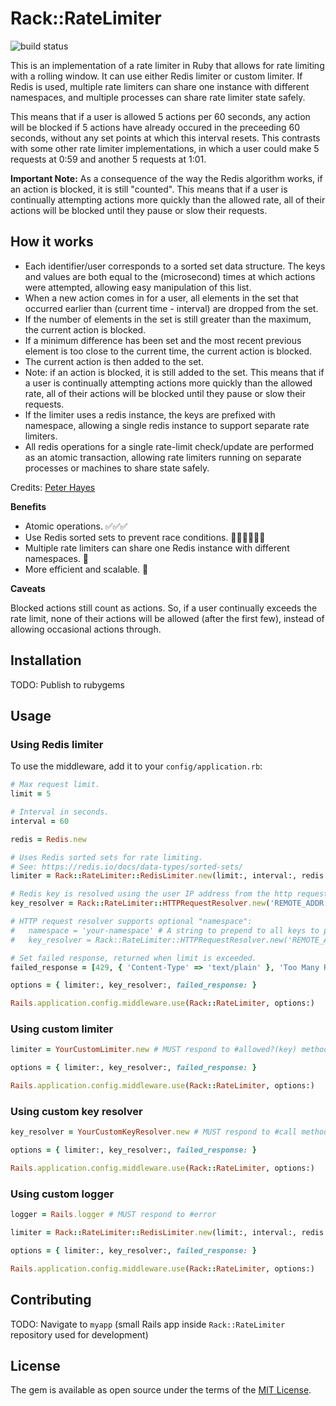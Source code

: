 # Rack::RateLimiter

![build status](https://github.com/victorhazbun/rack-rate_limiter/actions/workflows/main.yml/badge.svg)

This is an implementation of a rate limiter in Ruby that allows for rate limiting with a rolling window. It can use either Redis limiter or custom limiter. If Redis is used, multiple rate limiters can share one instance with different namespaces, and multiple processes can share rate limiter state safely.

This means that if a user is allowed 5 actions per 60 seconds, any action will be blocked if 5 actions have already occured in the preceeding 60 seconds, without any set points at which this interval resets. This contrasts with some other rate limiter implementations, in which a user could make 5 requests at 0:59 and another 5 requests at 1:01.

**Important Note:** As a consequence of the way the Redis algorithm works, if an action is blocked, it is still "counted". This means that if a user is continually attempting actions more quickly than the allowed rate, all of their actions will be blocked until they pause or slow their requests.

## How it works

- Each identifier/user corresponds to a sorted set data structure. The keys and values are both equal to the (microsecond) times at which actions were attempted, allowing easy manipulation of this list.
- When a new action comes in for a user, all elements in the set that occurred earlier than (current time - interval) are dropped from the set.
- If the number of elements in the set is still greater than the maximum, the current action is blocked.
- If a minimum difference has been set and the most recent previous element is too close to the current time, the current action is blocked.
- The current action is then added to the set.
- Note: if an action is blocked, it is still added to the set. This means that if a user is continually attempting actions more quickly than the allowed rate, all of their actions will be blocked until they pause or slow their requests.
- If the limiter uses a redis instance, the keys are prefixed with namespace, allowing a single redis instance to support separate rate limiters.
- All redis operations for a single rate-limit check/update are performed as an atomic transaction, allowing rate limiters running on separate processes or machines to share state safely.

Credits: [Peter Hayes](https://github.com/peterkhayes/rolling-rate-limiter)

**Benefits**

- Atomic operations. ✅✅✅
- Use Redis sorted sets to prevent race conditions. 🏃🏼‍♂️🏃🏻‍♀️
- Multiple rate limiters can share one Redis instance with different namespaces. 📁
- More efficient and scalable. 🚀

**Caveats**

Blocked actions still count as actions. So, if a user continually exceeds the rate limit, none of their actions will be allowed (after the first few), instead of allowing occasional actions through.

## Installation

TODO: Publish to rubygems

## Usage

### Using Redis limiter

To use the middleware, add it to your `config/application.rb`:

```ruby
# Max request limit.
limit = 5

# Interval in seconds.
interval = 60

redis = Redis.new

# Uses Redis sorted sets for rate limiting.
# See: https://redis.io/docs/data-types/sorted-sets/
limiter = Rack::RateLimiter::RedisLimiter.new(limit:, interval:, redis:)

# Redis key is resolved using the user IP address from the http request
key_resolver = Rack::RateLimiter::HTTPRequestResolver.new('REMOTE_ADDR')

# HTTP request resolver supports optional "namespace":
#   namespace = 'your-namespace' # A string to prepend to all keys to prevent conflicts with other code using Redis.
#   key_resolver = Rack::RateLimiter::HTTPRequestResolver.new('REMOTE_ADDR', namespace:)

# Set failed response, returned when limit is exceeded.
failed_response = [429, { 'Content-Type' => 'text/plain' }, 'Too Many Requests']

options = { limiter:, key_resolver:, failed_response: }

Rails.application.config.middleware.use(Rack::RateLimiter, options:)
```

### Using custom limiter

```ruby
limiter = YourCustomLimiter.new # MUST respond to #allowed?(key) method.

options = { limiter:, key_resolver:, failed_response: }

Rails.application.config.middleware.use(Rack::RateLimiter, options:)
```

### Using custom key resolver

```ruby
key_resolver = YourCustomKeyResolver.new # MUST respond to #call method.

options = { limiter:, key_resolver:, failed_response: }

Rails.application.config.middleware.use(Rack::RateLimiter, options:)

```

### Using custom logger

```ruby
logger = Rails.logger # MUST respond to #error

limiter = Rack::RateLimiter::RedisLimiter.new(limit:, interval:, redis:, logger:)

options = { limiter:, key_resolver:, failed_response: }

Rails.application.config.middleware.use(Rack::RateLimiter, options:)

```

## Contributing

TODO: Navigate to `myapp` (small Rails app inside `Rack::RateLimiter` repository used for development)

## License

The gem is available as open source under the terms of the [MIT License](https://opensource.org/licenses/MIT).
